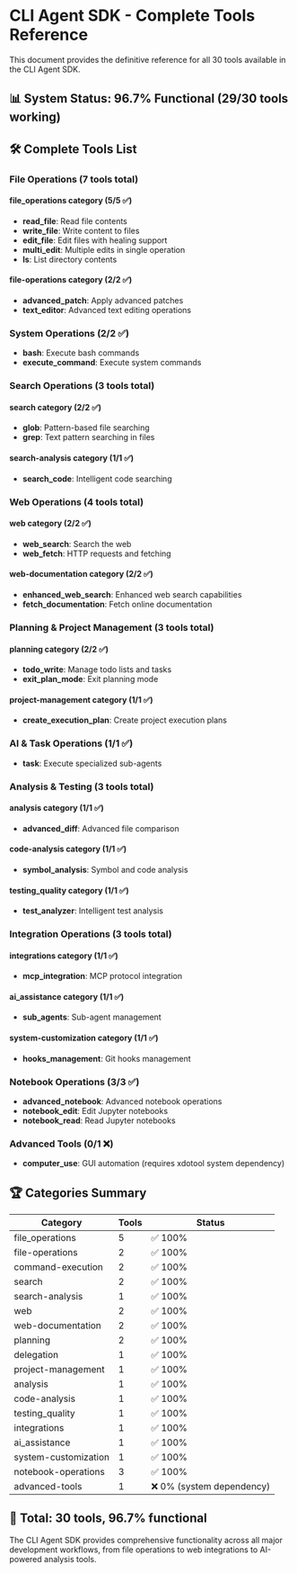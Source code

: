 # CLI Agent SDK - Complete Tools Reference

This document provides the definitive reference for all 30 tools available in the CLI Agent SDK.

## 📊 **System Status**: 96.7% Functional (29/30 tools working)

## 🛠️ **Complete Tools List**

### **File Operations** (7 tools total)

#### file_operations category (5/5 ✅)
- **read_file**: Read file contents
- **write_file**: Write content to files  
- **edit_file**: Edit files with healing support
- **multi_edit**: Multiple edits in single operation
- **ls**: List directory contents

#### file-operations category (2/2 ✅)
- **advanced_patch**: Apply advanced patches
- **text_editor**: Advanced text editing operations

### **System Operations** (2/2 ✅)
- **bash**: Execute bash commands
- **execute_command**: Execute system commands

### **Search Operations** (3 tools total)

#### search category (2/2 ✅)
- **glob**: Pattern-based file searching
- **grep**: Text pattern searching in files

#### search-analysis category (1/1 ✅)  
- **search_code**: Intelligent code searching

### **Web Operations** (4 tools total)

#### web category (2/2 ✅)
- **web_search**: Search the web
- **web_fetch**: HTTP requests and fetching

#### web-documentation category (2/2 ✅)
- **enhanced_web_search**: Enhanced web search capabilities
- **fetch_documentation**: Fetch online documentation

### **Planning & Project Management** (3 tools total)

#### planning category (2/2 ✅)
- **todo_write**: Manage todo lists and tasks
- **exit_plan_mode**: Exit planning mode

#### project-management category (1/1 ✅)
- **create_execution_plan**: Create project execution plans

### **AI & Task Operations** (1/1 ✅)
- **task**: Execute specialized sub-agents

### **Analysis & Testing** (3 tools total)

#### analysis category (1/1 ✅)
- **advanced_diff**: Advanced file comparison

#### code-analysis category (1/1 ✅)  
- **symbol_analysis**: Symbol and code analysis

#### testing_quality category (1/1 ✅)
- **test_analyzer**: Intelligent test analysis

### **Integration Operations** (3 tools total)

#### integrations category (1/1 ✅)
- **mcp_integration**: MCP protocol integration

#### ai_assistance category (1/1 ✅)
- **sub_agents**: Sub-agent management

#### system-customization category (1/1 ✅)
- **hooks_management**: Git hooks management

### **Notebook Operations** (3/3 ✅)
- **advanced_notebook**: Advanced notebook operations
- **notebook_edit**: Edit Jupyter notebooks  
- **notebook_read**: Read Jupyter notebooks

### **Advanced Tools** (0/1 ❌)
- **computer_use**: GUI automation (requires xdotool system dependency)

## 🏆 **Categories Summary**

| Category | Tools | Status |
|----------|-------|--------|
| file_operations | 5 | ✅ 100% |
| file-operations | 2 | ✅ 100% |
| command-execution | 2 | ✅ 100% |
| search | 2 | ✅ 100% |
| search-analysis | 1 | ✅ 100% |
| web | 2 | ✅ 100% |
| web-documentation | 2 | ✅ 100% |
| planning | 2 | ✅ 100% |
| delegation | 1 | ✅ 100% |
| project-management | 1 | ✅ 100% |
| analysis | 1 | ✅ 100% |
| code-analysis | 1 | ✅ 100% |
| testing_quality | 1 | ✅ 100% |
| integrations | 1 | ✅ 100% |
| ai_assistance | 1 | ✅ 100% |
| system-customization | 1 | ✅ 100% |
| notebook-operations | 3 | ✅ 100% |
| advanced-tools | 1 | ❌ 0% (system dependency) |

## 🎯 **Total**: 30 tools, 96.7% functional

The CLI Agent SDK provides comprehensive functionality across all major development workflows, from file operations to web integrations to AI-powered analysis tools.